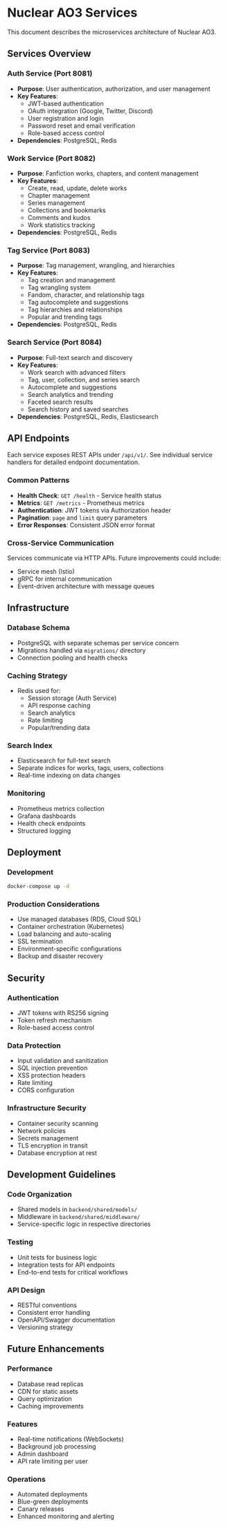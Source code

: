 # Nuclear AO3 Services

This document describes the microservices architecture of Nuclear AO3.

## Services Overview

### Auth Service (Port 8081)
- **Purpose**: User authentication, authorization, and user management
- **Key Features**:
  - JWT-based authentication
  - OAuth integration (Google, Twitter, Discord)
  - User registration and login
  - Password reset and email verification
  - Role-based access control
- **Dependencies**: PostgreSQL, Redis

### Work Service (Port 8082)  
- **Purpose**: Fanfiction works, chapters, and content management
- **Key Features**:
  - Create, read, update, delete works
  - Chapter management
  - Series management
  - Collections and bookmarks
  - Comments and kudos
  - Work statistics tracking
- **Dependencies**: PostgreSQL, Redis

### Tag Service (Port 8083)
- **Purpose**: Tag management, wrangling, and hierarchies
- **Key Features**:
  - Tag creation and management
  - Tag wrangling system
  - Fandom, character, and relationship tags
  - Tag autocomplete and suggestions
  - Tag hierarchies and relationships
  - Popular and trending tags
- **Dependencies**: PostgreSQL, Redis

### Search Service (Port 8084)
- **Purpose**: Full-text search and discovery
- **Key Features**:
  - Work search with advanced filters
  - Tag, user, collection, and series search
  - Autocomplete and suggestions
  - Search analytics and trending
  - Faceted search results
  - Search history and saved searches
- **Dependencies**: PostgreSQL, Redis, Elasticsearch

## API Endpoints

Each service exposes REST APIs under `/api/v1/`. See individual service handlers for detailed endpoint documentation.

### Common Patterns

- **Health Check**: `GET /health` - Service health status
- **Metrics**: `GET /metrics` - Prometheus metrics
- **Authentication**: JWT tokens via Authorization header
- **Pagination**: `page` and `limit` query parameters
- **Error Responses**: Consistent JSON error format

### Cross-Service Communication

Services communicate via HTTP APIs. Future improvements could include:
- Service mesh (Istio)
- gRPC for internal communication
- Event-driven architecture with message queues

## Infrastructure

### Database Schema
- PostgreSQL with separate schemas per service concern
- Migrations handled via `migrations/` directory
- Connection pooling and health checks

### Caching Strategy
- Redis used for:
  - Session storage (Auth Service)
  - API response caching
  - Search analytics
  - Rate limiting
  - Popular/trending data

### Search Index
- Elasticsearch for full-text search
- Separate indices for works, tags, users, collections
- Real-time indexing on data changes

### Monitoring
- Prometheus metrics collection
- Grafana dashboards
- Health check endpoints
- Structured logging

## Deployment

### Development
```bash
docker-compose up -d
```

### Production Considerations
- Use managed databases (RDS, Cloud SQL)
- Container orchestration (Kubernetes)
- Load balancing and auto-scaling
- SSL termination
- Environment-specific configurations
- Backup and disaster recovery

## Security

### Authentication
- JWT tokens with RS256 signing
- Token refresh mechanism
- Role-based access control

### Data Protection
- Input validation and sanitization
- SQL injection prevention
- XSS protection headers
- Rate limiting
- CORS configuration

### Infrastructure Security
- Container security scanning
- Network policies
- Secrets management
- TLS encryption in transit
- Database encryption at rest

## Development Guidelines

### Code Organization
- Shared models in `backend/shared/models/`
- Middleware in `backend/shared/middleware/`
- Service-specific logic in respective directories

### Testing
- Unit tests for business logic
- Integration tests for API endpoints
- End-to-end tests for critical workflows

### API Design
- RESTful conventions
- Consistent error handling
- OpenAPI/Swagger documentation
- Versioning strategy

## Future Enhancements

### Performance
- Database read replicas
- CDN for static assets
- Query optimization
- Caching improvements

### Features
- Real-time notifications (WebSockets)
- Background job processing
- Admin dashboard
- API rate limiting per user

### Operations
- Automated deployments
- Blue-green deployments
- Canary releases
- Enhanced monitoring and alerting
